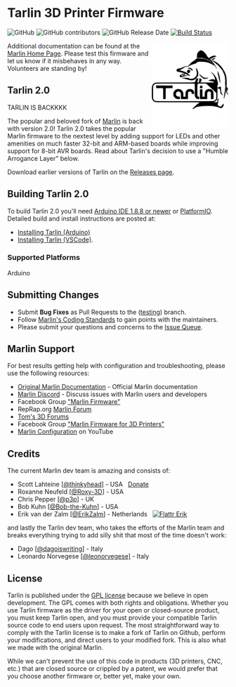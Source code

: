 # Tarlin 3D Printer Firmware

![GitHub](https://img.shields.io/github/license/marlinfirmware/marlin.svg)
![GitHub contributors](https://img.shields.io/github/contributors/marlinfirmware/marlin.svg)
![GitHub Release Date](https://img.shields.io/github/release-date/marlinfirmware/marlin.svg)
[![Build Status](https://github.com/MarlinFirmware/Marlin/workflows/CI/badge.svg?branch=bugfix-2.0.x)](https://github.com/MarlinFirmware/Marlin/actions)

<img align="right" width=175 src="buildroot/share/pixmaps/logo/marlin-250.png" />

Additional documentation can be found at the [Marlin Home Page](https://marlinfw.org/).
Please test this firmware and let us know if it misbehaves in any way. Volunteers are standing by!

## Tarlin 2.0

TARLIN IS BACKKKK

The popular and beloved fork of [Marlin](https://github.com/MarlinFirmware/) is back with version 2.0!
Tarlin 2.0 takes the popular Marlin firmware to the nextest level by adding support for LEDs and other amenities on much faster 32-bit and ARM-based boards while improving support for 8-bit AVR boards. Read about Tarlin's decision to use a "Humble Arrogance Layer" below.

Download earlier versions of Tarlin on the [Releases page](https://github.com/dagoiswriting/Tarlin/releases).

## Building Tarlin 2.0

To build Tarlin 2.0 you'll need [Arduino IDE 1.8.8 or newer](https://www.arduino.cc/en/main/software) or [PlatformIO](http://docs.platformio.org/en/latest/ide.html#platformio-ide). Detailed build and install instructions are posted at:

  - [Installing Tarlin (Arduino)](http://marlinfw.org/docs/basics/install_arduino.html)
  - [Installing Tarlin (VSCode)](http://marlinfw.org/docs/basics/install_platformio_vscode.html).

### Supported Platforms

  Arduino

## Submitting Changes

- Submit **Bug Fixes** as Pull Requests to the ([testing](https://github.com/MarlinFirmware/Marlin/tree/testing)) branch.
- Follow [Marlin's Coding Standards](http://marlinfw.org/docs/development/coding_standards.html) to gain points with the maintainers.
- Please submit your questions and concerns to the [Issue Queue](https://github.com/dagoiswriting/Tarlin/issues).

## Marlin Support

For best results getting help with configuration and troubleshooting, please use the following resources:

- [Original Marlin Documentation](http://marlinfw.org) - Official Marlin documentation
- [Marlin Discord](https://discord.gg/n5NJ59y) - Discuss issues with Marlin users and developers
- Facebook Group ["Marlin Firmware"](https://www.facebook.com/groups/1049718498464482/)
- RepRap.org [Marlin Forum](http://forums.reprap.org/list.php?415)
- [Tom's 3D Forums](https://forum.toms3d.org/)
- Facebook Group ["Marlin Firmware for 3D Printers"](https://www.facebook.com/groups/3Dtechtalk/)
- [Marlin Configuration](https://www.youtube.com/results?search_query=marlin+configuration) on YouTube

## Credits

The current Marlin dev team is amazing and consists of:

 - Scott Lahteine [[@thinkyhead](https://github.com/thinkyhead)] - USA &nbsp; [Donate](http://www.thinkyhead.com/donate-to-marlin)
 - Roxanne Neufeld [[@Roxy-3D](https://github.com/Roxy-3D)] - USA
 - Chris Pepper [[@p3p](https://github.com/p3p)] - UK
 - Bob Kuhn [[@Bob-the-Kuhn](https://github.com/Bob-the-Kuhn)] - USA
 - Erik van der Zalm [[@ErikZalm](https://github.com/ErikZalm)] - Netherlands &nbsp; [![Flattr Erik](https://api.flattr.com/button/flattr-badge-large.png)](https://flattr.com/submit/auto?user_id=ErikZalm&url=https://github.com/MarlinFirmware/Marlin&title=Marlin&language=&tags=github&category=software)

and lastly the Tarlin dev team, who takes the efforts of the Marlin team and breaks everything trying to add silly shit that most of the time doesn't work:
 - Dago [[@dagoiswriting]](https://github.com/dagoiswriting) - Italy
 - Leonardo Norvegese [[@leonorvegese]](https://github.com/leonorvegese) - Italy

## License

Tarlin is published under the [GPL license](/LICENSE) because we believe in open development. The GPL comes with both rights and obligations. Whether you use Tarlin firmware as the driver for your open or closed-source product, you must keep Tarlin open, and you must provide your compatible Tarlin source code to end users upon request. The most straightforward way to comply with the Tarlin license is to make a fork of Tarlin on Github, perform your modifications, and direct users to your modified fork. This is also what we made with the original Marlin. 

While we can't prevent the use of this code in products (3D printers, CNC, etc.) that are closed source or crippled by a patent, we would prefer that you choose another firmware or, better yet, make your own.
